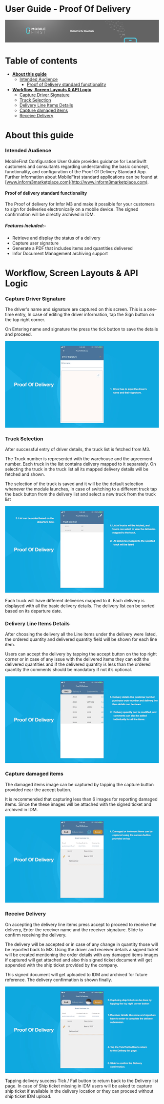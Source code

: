 

# User Guide - Proof Of Delivery

<img src="../../../images/banner-mobilefirst-cloudsuite.jpg" alt="banner" style="zoom:100%;" />



# Table of contents

- **[About this guide](#about-this-guide)**
  - [Intended Audience](#intended-audience)
    - [Proof of Delivery standard functionality](#std-func)
- **[Workflow, Screen Layouts & API Logic](#wrk)**
  - [Capture Driver Signature](#driver-sign)
  - [Truck Selection](#truckDeliSel)
  - [Delivery Line Items Details](#deliDetail)
  - [Capture damaged items](#editDetail)
  - [Receive Delivery](#ReceiveDel)



# <a name="about-this-guide"></a>About this guide

### <a name="intended-audience"></a>Intended Audience

MobileFirst Configuration User Guide provides guidance for LeanSwift customers and consultants regarding understanding the basic concept, functionality, and configuration of the Proof Of Delivery Standard App. Further information about MobileFirst standard applications can be found at [www.inform3marketplace.com](http://www.inform3marketplace.com).

#### **<a name="std-func"></a>Proof of delivery standard functionality**

The Proof of delivery for Infor M3 and make it possible for your customers to sign for deliveries electronically on a mobile device. The signed confirmation will be directly archived in IDM.

##### Features Included:-

- Retrieve and display the status of a delivery
- Capture user signature
- Generate a PDF that includes items and quantities delivered
- Infor Document Management archiving support



# **<a name="wrk"></a>Workflow, Screen Layouts & API Logic**

### <a name="driver-sign"></a>Capture Driver Signature

The driver's name and signature are captured on this screen. This is a one-time entry, In case of editing the driver information, tap the Sign button on the top right corner.

On Entering name and signature the press the tick button to save the details and proceed.

<img src="../images/POD/POD1.gif" alt="settings" style="zoom:100%;" />



### <a name="truckDeliSel"></a>Truck Selection

After successful entry of driver details, the truck list is fetched from M3.

The Truck number is represented with the warehouse and the agreement number. Each truck in the list contains delivery mapped to it separately. On selecting the truck in the truck list all its mapped delivery details will be fetched and shown.

The selection of the truck is saved and it will be the default selection whenever the module launches, in case of switching to a different truck tap the back button from the delivery list and select a new truck from the truck list

<img src="../images/POD/POD2.gif" alt="settings" style="zoom:100%;" />

Each truck will have different deliveries mapped to it. Each delivery is displayed with all the basic delivery details. The delivery list can be sorted based on its departure date.

### <a name="deliDetail"></a>Delivery Line Items Details

After choosing the delivery all the Line items under the delivery were listed, the ordered quantity and delivered quantity field will be shown for each line item.

Users can accept the delivery by tapping the accept button on the top right corner or in case of any issue with the delivered items they can edit the delivered quantities and if the delivered quantity is less than the ordered quantity the comments should be mandatory if not it’s optional.

<img src="../images/POD/POD3.gif" alt="settings" style="zoom:100%;" />

### <a name="editDetail"></a>Capture damaged items

The damaged items image can be captured by tapping the capture button provided near the accept button.

It is recommended that capturing less than 6 images for reporting damaged items. Since the these images will be attached with the signed ticket and archived in IDM.

<img src="../images/POD/POD4.gif" alt="settings" style="zoom:100%;" />



### <a name="ReceiveDel"></a>Receive Delivery

On accepting the delivery line items press accept to proceed to receive the delivery, Enter the receiver name and the receiver signature. Slide to confirm receiving the delivery.

The delivery will be accepted or in case of any change in quantity those will be reported back to M3. Using the driver and receiver details a signed ticket will be created mentioning the order details with any damaged items images if captured will get attached and also this signed ticket document will get appended with the ship ticket provided by the company.

This signed document will get uploaded to IDM and archived for future reference. The delivery confirmation is shown finally.

<img src="../images/POD/POD5.gif" alt="settings" style="zoom:100%;" />

Tapping delivery success Tick / Fail button to return back to the Delivery list page. In case of Ship ticket missing in IDM users will be asked to capture ship ticket if available in the delivery location or they can proceed without ship ticket IDM upload.



